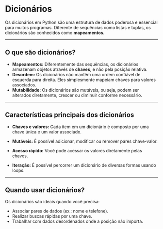 # Dicionários 

Os dicionários em Python são uma estrutura de dados poderosa e essencial para muitos programas. Diferente de sequências como listas e tuplas, os dicionários são conhecidos como **mapeamentos**. 

---

## O que são dicionários?

- **Mapeamentos:** Diferentemente das sequências, os dicionários armazenam objetos através de **chaves**, e não pela posição relativa. 
- **Desordem:** Os dicionários não mantêm uma ordem confiável de esquerda para direita. Eles simplesmente mapeiam chaves para valores associados.
- **Mutabilidade:** Os dicionários são mutáveis, ou seja, podem ser alterados diretamente, crescer ou diminuir conforme necessário.

---

## Características principais dos dicionários

- **Chaves e valores:**
  Cada item em um dicionário é composto por uma chave única e um valor associado. 
  
- **Mutáveis:**
  É possível adicionar, modificar ou remover pares chave-valor.

- **Acesso rápido:**
  Você pode acessar os valores diretamente pelas chaves.

- **Iteração:**
  É possível percorrer um dicionário de diversas formas usando loops.

---

## Quando usar dicionários?

Os dicionários são ideais quando você precisa:
- Associar pares de dados (ex.: nome e telefone).
- Realizar buscas rápidas por uma chave.
- Trabalhar com dados desordenados onde a posição não importa.
